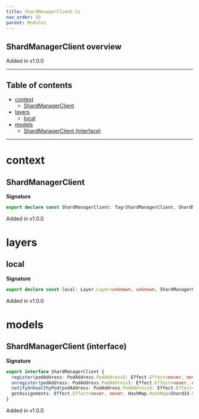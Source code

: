 ```yaml
---
title: ShardManagerClient.ts
nav_order: 33
parent: Modules
---
```


## ShardManagerClient overview

Added in v1.0.0

---

<h2 class="text-delta">Table of contents</h2>

- [context](#context)
  - [ShardManagerClient](#shardmanagerclient)
- [layers](#layers)
  - [local](#local)
- [models](#models)
  - [ShardManagerClient (interface)](#shardmanagerclient-interface)

---

# context

## ShardManagerClient

**Signature**

```ts
export declare const ShardManagerClient: Tag<ShardManagerClient, ShardManagerClient>
```

Added in v1.0.0

# layers

## local

**Signature**

```ts
export declare const local: Layer.Layer<unknown, unknown, ShardManagerClient>
```

Added in v1.0.0

# models

## ShardManagerClient (interface)

**Signature**

```ts
export interface ShardManagerClient {
  register(podAddress: PodAddress.PodAddress): Effect.Effect<never, never, void>
  unregister(podAddress: PodAddress.PodAddress): Effect.Effect<never, never, void>
  notifyUnhealthyPod(podAddress: PodAddress.PodAddress): Effect.Effect<never, never, void>
  getAssignments: Effect.Effect<never, never, HashMap.HashMap<ShardId.ShardId, Option.Option<PodAddress.PodAddress>>>
}
```

Added in v1.0.0
